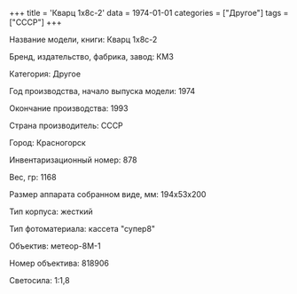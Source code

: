 +++
title = 'Кварц 1х8с-2'
data = 1974-01-01
categories = ["Другое"]
tags = ["СССР"]
+++

Название модели, книги: Кварц 1х8с-2

Бренд, издательство, фабрика, завод: КМЗ

Категория: Другое

Год производства, начало выпуска модели: 1974

Окончание производства: 1993

Страна производитель: СССР

Город: Красногорск

Инвентаризационный номер: 878

Вес, гр: 1168

Размер аппарата  собранном виде, мм: 194х53х200

Тип корпуса: жесткий

Тип фотоматериала: кассета "супер8"

Объектив: метеор-8М-1

Номер объектива: 818906

Светосила: 1:1,8


